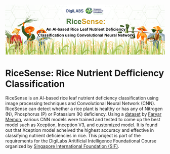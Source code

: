 <img src="https://github.com/omaresguerra/RiceSense-Nutrient-Defficiency-Classification-for-Rice/blob/0fca92ce08e971af919b023c6b6aed4bb53c0be1/SIF%20DigiLabs%20Foundational%20Project_Esguerra.png" alt="RiceSense Logo">

# RiceSense: Rice Nutrient Defficiency Classification

RiceSense is an AI-based rice leaf nutrient deficiency classification using image processing techniques and Convolutional Neural Network (CNN). RiceSense can detect whether a rice plant is healthy or has any of Nitrogen (N), Phosphorus (P) or Potassium (K) deficiency. Using a <a href='https://drive.google.com/drive/folders/1kfX8iL_A2MK-XbGqOowDwzDv0PWAO7Y6?usp=drive_link'>dataset</a> by <a href='https://github.com/faryar251/HARN'>Faryar Memon</a>, various CNN models were trained and tested to come up the best model such as Xception, Inception V3, and customized model. It is found out that Xception model acheived the highest accuracy and effective in classifying nutrient deficiencies in rice. This project is part of the requirements for the DigiLabs Aritificial Intelligence Foundational Course organized by <a href='https://www.sif.org.sg/Our-Work/Volunteer-Cooperation/E-volunteering-Programmes/DigiLABS'> Singapore International Foundation (SIF)</a>.
